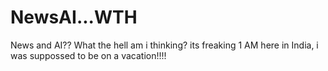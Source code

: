 # NewsAI...WTH
 News and AI?? What the hell am i thinking? its freaking 1 AM here in India, i was suppossed to be on a vacation!!!!
